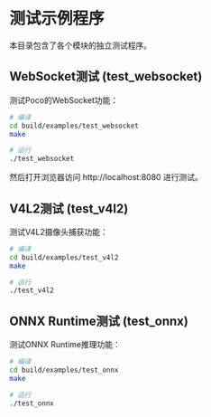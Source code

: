 # 测试示例程序

本目录包含了各个模块的独立测试程序。

## WebSocket测试 (test_websocket)

测试Poco的WebSocket功能：
```bash
# 编译
cd build/examples/test_websocket
make

# 运行
./test_websocket
```

然后打开浏览器访问 http://localhost:8080 进行测试。

## V4L2测试 (test_v4l2)

测试V4L2摄像头捕获功能：
```bash
# 编译
cd build/examples/test_v4l2
make

# 运行
./test_v4l2
```

## ONNX Runtime测试 (test_onnx)

测试ONNX Runtime推理功能：
```bash
# 编译
cd build/examples/test_onnx
make

# 运行
./test_onnx
``` 
